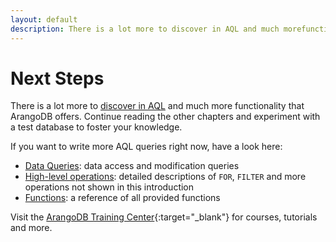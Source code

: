 ```yaml
---
layout: default
description: There is a lot more to discover in AQL and much morefunctionality that ArangoDB offers
---
```

Next Steps
==========

There is a lot more to [discover in AQL](aql/index.html) and much more
functionality that ArangoDB offers. Continue reading the other chapters and
experiment with a test database to foster your knowledge.

If you want to write more AQL queries right now, have a look here:

- [Data Queries](aql/data-queries.html): data access and modification queries
- [High-level operations](aql/operations.html): detailed descriptions
  of `FOR`, `FILTER` and more operations not shown in this introduction
- [Functions](aql/functions.html): a reference of all provided functions

Visit the [ArangoDB Training Center](https://www.arangodb.com/arangodb-training-center/){:target="_blank"}
for courses, tutorials and more.